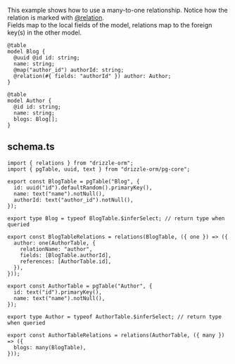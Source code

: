

This example shows how to use a many-to-one relationship.   Notice how the relation is marked
with [@relation](/docs/drizzle/api/decorators#@Drizzle.relation).  
Fields map to the local fields of the model, relations map to the foreign key(s) in the other model.



```tsp
@table
model Blog {
  @uuid @id id: string;
  name: string;
  @map("author_id") authorId: string;
  @relation(#{ fields: "authorId" }) author: Author;
}

@table
model Author {
  @id id: string;
  name: string;
  blogs: Blog[];
}

```

## schema.ts
```tsx
import { relations } from "drizzle-orm";
import { pgTable, uuid, text } from "drizzle-orm/pg-core";

export const BlogTable = pgTable("Blog", {
  id: uuid("id").defaultRandom().primaryKey(),
  name: text("name").notNull(),
  authorId: text("author_id").notNull(),
});

export type Blog = typeof BlogTable.$inferSelect; // return type when queried

export const BlogTableRelations = relations(BlogTable, ({ one }) => ({
  author: one(AuthorTable, {
    relationName: "author",
    fields: [BlogTable.authorId],
    references: [AuthorTable.id],
  }),
}));

export const AuthorTable = pgTable("Author", {
  id: text("id").primaryKey(),
  name: text("name").notNull(),
});

export type Author = typeof AuthorTable.$inferSelect; // return type when queried

export const AuthorTableRelations = relations(AuthorTable, ({ many }) => ({
  blogs: many(BlogTable),
}));
```
         
